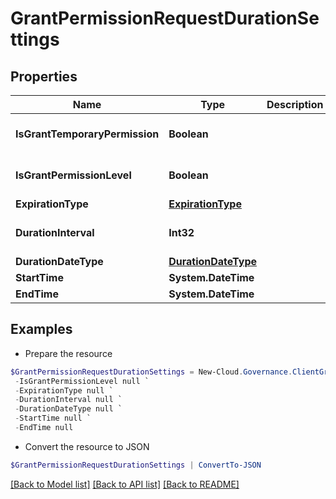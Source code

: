 # GrantPermissionRequestDurationSettings
## Properties

Name | Type | Description | Notes
------------ | ------------- | ------------- | -------------
**IsGrantTemporaryPermission** | **Boolean** |  | [optional] [default to $false]
**IsGrantPermissionLevel** | **Boolean** |  | [optional] [default to $false]
**ExpirationType** | [**ExpirationType**](ExpirationType.md) |  | [optional] 
**DurationInterval** | **Int32** |  | [optional] [default to 0]
**DurationDateType** | [**DurationDateType**](DurationDateType.md) |  | [optional] 
**StartTime** | **System.DateTime** |  | [optional] 
**EndTime** | **System.DateTime** |  | [optional] 

## Examples

- Prepare the resource
```powershell
$GrantPermissionRequestDurationSettings = New-Cloud.Governance.ClientGrantPermissionRequestDurationSettings  -IsGrantTemporaryPermission null `
 -IsGrantPermissionLevel null `
 -ExpirationType null `
 -DurationInterval null `
 -DurationDateType null `
 -StartTime null `
 -EndTime null
```

- Convert the resource to JSON
```powershell
$GrantPermissionRequestDurationSettings | ConvertTo-JSON
```

[[Back to Model list]](../README.md#documentation-for-models) [[Back to API list]](../README.md#documentation-for-api-endpoints) [[Back to README]](../README.md)


